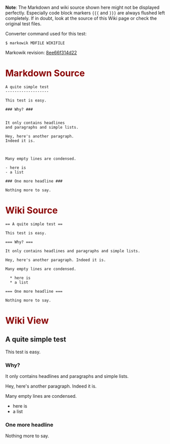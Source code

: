 **Note**: The Markdown and wiki source shown here might not be displayed
perfectly. Especially code block markers `{{{` and `}}}` are always flushed
left completely. If in doubt, look at the source of this Wiki page or check the
original test files.

Converter command used for this test:

```
$ markowik MDFILE WIKIFILE 
```

Markowik revision: [8ee66f314d22](http://code.google.com/p/markowik/source/browse/?r=8ee66f314d22)

# <font color='darkred'>Markdown Source</font> #

```
A quite simple test
-------------------

This test is easy.

### Why? ###


It only contains headlines
and paragraphs and simple lists.

Hey, here's another paragraph.
Indeed it is.



Many empty lines are condensed.

- here is
- a list

### One more headline ###

Nothing more to say.
```

# <font color='darkred'>Wiki Source</font> #

```
== A quite simple test ==

This test is easy.

=== Why? ===

It only contains headlines and paragraphs and simple lists.

Hey, here's another paragraph. Indeed it is.

Many empty lines are condensed.

  * here is
  * a list

=== One more headline ===

Nothing more to say.
```

# <font color='darkred'>Wiki View</font> #

## A quite simple test ##

This test is easy.

### Why? ###

It only contains headlines and paragraphs and simple lists.

Hey, here's another paragraph. Indeed it is.

Many empty lines are condensed.

  * here is
  * a list

### One more headline ###

Nothing more to say.